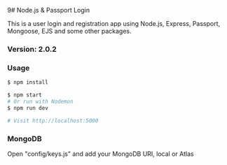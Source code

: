 9# Node.js & Passport Login

This is a user login and registration app using Node.js, Express, Passport, Mongoose, EJS and some other packages.

### Version: 2.0.2

### Usage

```sh
$ npm install
```

```sh
$ npm start
# Or run with Nodemon
$ npm run dev

# Visit http://localhost:5000
```

### MongoDB

Open "config/keys.js" and add your MongoDB URI, local or Atlas
